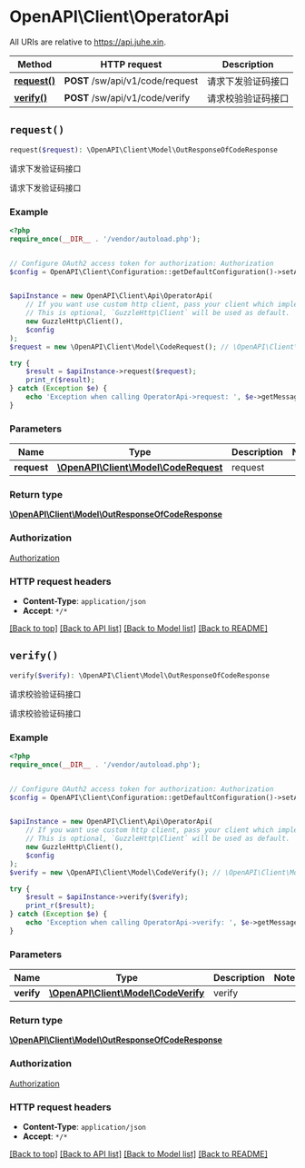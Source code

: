 # OpenAPI\Client\OperatorApi

All URIs are relative to https://api.juhe.xin.

Method | HTTP request | Description
------------- | ------------- | -------------
[**request()**](OperatorApi.md#request) | **POST** /sw/api/v1/code/request | 请求下发验证码接口
[**verify()**](OperatorApi.md#verify) | **POST** /sw/api/v1/code/verify | 请求校验验证码接口


## `request()`

```php
request($request): \OpenAPI\Client\Model\OutResponseOfCodeResponse
```

请求下发验证码接口

请求下发验证码接口

### Example

```php
<?php
require_once(__DIR__ . '/vendor/autoload.php');


// Configure OAuth2 access token for authorization: Authorization
$config = OpenAPI\Client\Configuration::getDefaultConfiguration()->setAccessToken('YOUR_ACCESS_TOKEN');


$apiInstance = new OpenAPI\Client\Api\OperatorApi(
    // If you want use custom http client, pass your client which implements `GuzzleHttp\ClientInterface`.
    // This is optional, `GuzzleHttp\Client` will be used as default.
    new GuzzleHttp\Client(),
    $config
);
$request = new \OpenAPI\Client\Model\CodeRequest(); // \OpenAPI\Client\Model\CodeRequest | request

try {
    $result = $apiInstance->request($request);
    print_r($result);
} catch (Exception $e) {
    echo 'Exception when calling OperatorApi->request: ', $e->getMessage(), PHP_EOL;
}
```

### Parameters

Name | Type | Description  | Notes
------------- | ------------- | ------------- | -------------
 **request** | [**\OpenAPI\Client\Model\CodeRequest**](../Model/CodeRequest.md)| request |

### Return type

[**\OpenAPI\Client\Model\OutResponseOfCodeResponse**](../Model/OutResponseOfCodeResponse.md)

### Authorization

[Authorization](../../README.md#Authorization)

### HTTP request headers

- **Content-Type**: `application/json`
- **Accept**: `*/*`

[[Back to top]](#) [[Back to API list]](../../README.md#endpoints)
[[Back to Model list]](../../README.md#models)
[[Back to README]](../../README.md)

## `verify()`

```php
verify($verify): \OpenAPI\Client\Model\OutResponseOfCodeResponse
```

请求校验验证码接口

请求校验验证码接口

### Example

```php
<?php
require_once(__DIR__ . '/vendor/autoload.php');


// Configure OAuth2 access token for authorization: Authorization
$config = OpenAPI\Client\Configuration::getDefaultConfiguration()->setAccessToken('YOUR_ACCESS_TOKEN');


$apiInstance = new OpenAPI\Client\Api\OperatorApi(
    // If you want use custom http client, pass your client which implements `GuzzleHttp\ClientInterface`.
    // This is optional, `GuzzleHttp\Client` will be used as default.
    new GuzzleHttp\Client(),
    $config
);
$verify = new \OpenAPI\Client\Model\CodeVerify(); // \OpenAPI\Client\Model\CodeVerify | verify

try {
    $result = $apiInstance->verify($verify);
    print_r($result);
} catch (Exception $e) {
    echo 'Exception when calling OperatorApi->verify: ', $e->getMessage(), PHP_EOL;
}
```

### Parameters

Name | Type | Description  | Notes
------------- | ------------- | ------------- | -------------
 **verify** | [**\OpenAPI\Client\Model\CodeVerify**](../Model/CodeVerify.md)| verify |

### Return type

[**\OpenAPI\Client\Model\OutResponseOfCodeResponse**](../Model/OutResponseOfCodeResponse.md)

### Authorization

[Authorization](../../README.md#Authorization)

### HTTP request headers

- **Content-Type**: `application/json`
- **Accept**: `*/*`

[[Back to top]](#) [[Back to API list]](../../README.md#endpoints)
[[Back to Model list]](../../README.md#models)
[[Back to README]](../../README.md)
